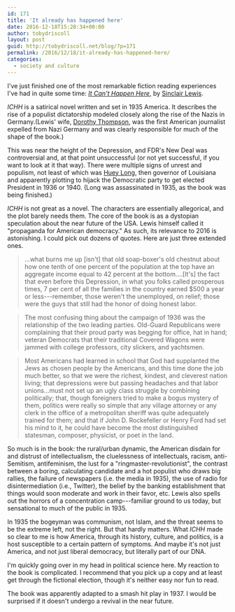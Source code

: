 ```yaml
---
id: 171
title: 'It already has happened here'
date: 2016-12-18T15:28:34+00:00
author: tobydriscoll
layout: post
guid: http://tobydriscoll.net/blog/?p=171
permalink: /2016/12/18/it-already-has-happened-here/
categories:
  - society and culture
---
```




I've just finished one of the most remarkable fiction reading experiences I've had in quite some time: [*It Can't Happen Here*](https://en.wikipedia.org/wiki/It_Can%27t_Happen_Here), by [Sinclair Lewis](https://en.wikipedia.org/wiki/Sinclair_Lewis).



*ICHH* is a satirical novel written and set in 1935 America. It describes the rise of a populist dictatorship modeled closely along the rise of the Nazis in Germany.(Lewis' wife, [Dorothy Thompson](https://en.wikipedia.org/wiki/Dorothy_Thompson), was the first American journalist expelled from Nazi Germany and was clearly responsible for much of the shape of the book.)



This was near the height of the Depression, and FDR's New Deal was controversial and, at that point unsuccessful (or not yet successful, if you want to look at it that way). There were multiple signs of unrest and populism, not least of which was [Huey Long](https://en.wikipedia.org/wiki/Huey_Long), then governor of Louisiana and apparently plotting to hijack the Democratic party to get elected President in 1936 or 1940. (Long was assassinated in 1935, as the book was being finished.)



*ICHH* is not great as a novel. The characters are essentially allegorical, and the plot barely needs them. The core of the book is as a dystopian speculation about the near future of the USA. Lewis himself called it "propaganda for American democracy." As such, its relevance to 2016 is astonishing. I could pick out dozens of quotes. Here are just three extended ones.

  
>  ...what burns me up [isn't] that old soap-boxer's old chestnut about how one tenth of one percent of the population at the top have an aggregate income equal to 42 percent at the bottom....[It's] the fact that even before this Depression, in what you folks called prosperous times, 7 per cent of all the families in the country earned $500 a year or less---remember, those weren't the unemployed, on relief; those were the guys that still had the honor of doing honest labor.
  
  
  
>  The most confusing thing about the campaign of 1936 was the relationship of the two leading parties. Old-Guard Republicans were complaining that their proud party was begging for office, hat in hand; veteran Democrats that their traditional Covered Wagons were jammed with college professors, city slickers, and yachtsmen.
  
  
  
>  Most Americans had learned in school that God had supplanted the Jews as chosen people by the Americans, and this time done the job much better, so that we were the richest, kindest, and cleverest nation living; that depressions were but passing headaches and that labor unions...must not set up an ugly class struggle by combining politically; that, though foreigners tried to make a bogus mystery of them, politics were really so simple that any village attorney or any clerk in the office of a metropolitan sheriff was quite adequately trained for them; and that if John D. Rockefeller or Henry Ford had set his mind to it, he could have become the most distinguished statesman, composer, physicist, or poet in the land.
  

So much is in the book: the rural/urban dynamic, the American disdain for and distrust of intellectualism, the cluelessness of intellectuals, racism, anti-Semitism, antifeminism, the lust for a "ringmaster-revolutionist", the contrast between a boring, calculating candidate and a hot populist who draws big rallies, the failure of newspapers (i.e. the media in 1935), the use of radio for disintermediation (i.e., Twitter), the belief by the banking establishment that things would soon moderate and work in their favor, etc. Lewis also spells out the horrors of a concentration camp---familiar ground to us today, but sensational to much of the public in 1935.



In 1935 the bogeyman was communism, not Islam, and the threat seems to be the extreme left, not the right. But that hardly matters. What *ICHH* made so clear to me is how America, through its history, culture, and politics, is a host susceptible to a certain pattern of symptoms. And maybe it's not just America, and not just liberal democracy, but literally part of our DNA.



I'm quickly going over in my head in political science here. My reaction to the book is complicated. I recommend that you pick up a copy and at least get through the fictional election, though it's neither easy nor fun to read.



The book was apparently adapted to a smash hit play in 1937. I would be surprised if it doesn't undergo a revival in the near future.

